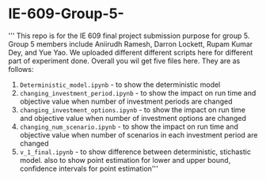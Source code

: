 # IE-609-Group-5-
''' This repo is for the IE 609 final project submission purpose for group 5. Group 5 members include Aniirudh Ramesh, Darron Lockett, Rupam Kumar Dey, and Yue Yao. We uploaded different different scripts here for different part of experiment done.
Overall you wil get five files here. They are as follows:
1. `Deterministic_model.ipynb` - to show the deterministic model 
2. `changing_investment_period.ipynb` - to show the impact on run time and objective value when number of investment periods are changed
3. `changing_investment_options.ipynb` - to show the impact on run time and objective value when number of investment options are changed
4. `changing_num_scenario.ipynb` - to show the impact on run time and objective value when number of scenarios in each investment period are changed
5. `v_1_final.ipynb` - to show difference between deterministic, stichastic model. also to show point estimation for lower 
and upper bound, confidence intervals for point estimation'''
